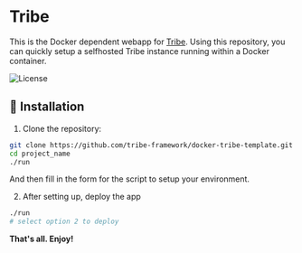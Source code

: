 # Tribe
This is the Docker dependent webapp for [Tribe](https://github.com/tribe-framework/tribe). Using this repository, you can quickly setup a selfhosted Tribe instance running within a Docker container.

![License](https://img.shields.io/github/license/tribe-framework/docker-tribe-template)

## 🚀 Installation
1. Clone the repository:
```bash
git clone https://github.com/tribe-framework/docker-tribe-template.git project_name
cd project_name
./run
```
And then fill in the form for the script to setup your environment.

2. After setting up, deploy the app
```bash
./run
# select option 2 to deploy
```

**That's all. Enjoy!**
